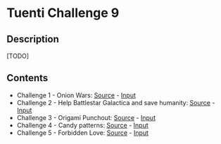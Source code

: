 # Tuenti Challenge 9

## Description
[TODO]

## Contents
* Challenge 1 - Onion Wars: [Source](src/onion_wars.py) - [Input](res/onion_wars)
* Challenge 2 - Help Battlestar Galactica and save humanity: [Source](src/onion_wars.py) - [Input](res/onion_wars)
* Challenge 3 - Origami Punchout: [Source](src/origami_punchout.py) - [Input](res/origami_punchout)
* Challenge 4 - Candy patterns: [Source](src/candy_patterns.py) - [Input](res/candy_patterns)
* Challenge 5 - Forbidden Love: [Source](src/forbidden_love.py) - [Input](res/forbidden_love)